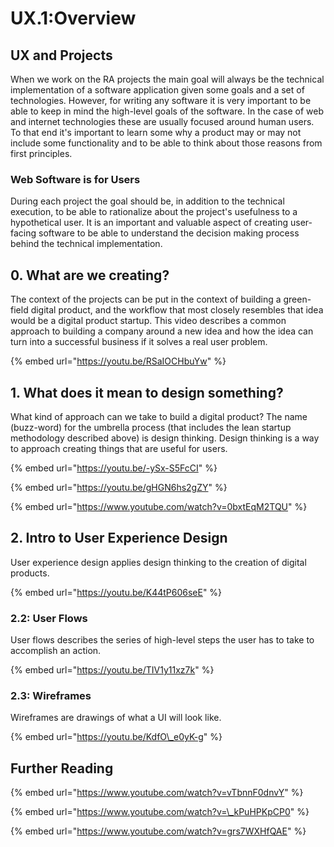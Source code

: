 # UX.1:Overview

## UX and Projects

When we work on the RA projects the main goal will always be the technical implementation of a software application given some goals and a set of technologies. However, for writing any software it is very important to be able to keep in mind the high-level goals of the software. In the case of web and internet technologies these are usually focused around human users. To that end it's important to learn some why a product may or may not include some functionality and to be able to think about those reasons from first principles.

### Web Software is for Users

During each project the goal should be, in addition to the technical execution, to be able to rationalize about the project's usefulness to a hypothetical user. It is an important and valuable aspect of creating user-facing software to be able to understand the decision making process behind the technical implementation.

## 0. What are we creating? 

The context of the projects can be put in the context of building a green-field digital product, and the workflow that most closely resembles that idea would be a digital product startup. This video describes a common approach to building a company around a new idea and how the idea can turn into a successful business if it solves a real user problem.

{% embed url="https://youtu.be/RSaIOCHbuYw" %}



## 1. What does it mean to design something?

What kind of approach can we take to build a digital product? The name \(buzz-word\) for the umbrella process \(that includes the lean startup methodology described above\) is design thinking. Design thinking is a way to approach creating things that are useful for users.

{% embed url="https://youtu.be/-ySx-S5FcCI" %}



{% embed url="https://youtu.be/gHGN6hs2gZY" %}

{% embed url="https://www.youtube.com/watch?v=0bxtEqM2TQU" %}

## 2. Intro to User Experience Design

User experience design applies design thinking to the creation of digital products.

{% embed url="https://youtu.be/K44tP606seE" %}

### 2.2: User Flows

User flows describes the series of high-level steps the user has to take to accomplish an action.

{% embed url="https://youtu.be/TIV1y11xz7k" %}

### 2.3: Wireframes

Wireframes are drawings of what a UI will look like.

{% embed url="https://youtu.be/KdfO\_e0yK-g" %}

## Further Reading

{% embed url="https://www.youtube.com/watch?v=vTbnnF0dnvY" %}

{% embed url="https://www.youtube.com/watch?v=\_kPuHPKpCP0" %}

{% embed url="https://www.youtube.com/watch?v=grs7WXHfQAE" %}

 

